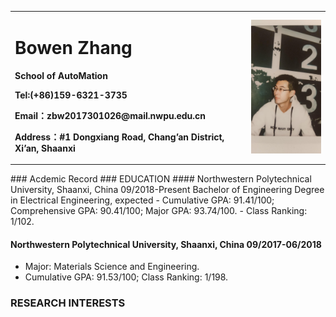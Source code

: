 <table border="0">
  <tr>
    <td width="75%">
      <h1>Bowen Zhang</h1>
      <p><b>School of AutoMation</b></p>
      <p><b>Tel:(+86)159-6321-3735</b></p>
      <p><b>Email：zbw2017301026@mail.nwpu.edu.cn</b></p>
      <p><b>Address：#1 Dongxiang Road, Chang’an District, Xi’an, Shaanxi</b></p>
    </td>
    <td width="25%">
      <img src="/ZHANGBOWEN.jpg" width="100%">      
    </td>
  </tr>
</table>
### Acdemic Record
### EDUCATION
#### Northwestern Polytechnical University, Shaanxi, China	09/2018-Present
Bachelor of Engineering Degree in Electrical Engineering, expected
- Cumulative GPA: 91.41/100; Comprehensive GPA: 90.41/100; Major GPA: 93.74/100.
- Class Ranking: 1/102.
	
#### Northwestern Polytechnical University, Shaanxi, China	09/2017-06/2018
- Major: Materials Science and Engineering.
- Cumulative GPA: 91.53/100; Class Ranking: 1/198.	

### RESEARCH INTERESTS
